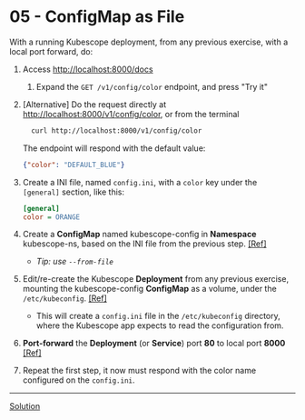 # 05 - ConfigMap as File

With a running Kubescope deployment, from any previous exercise, with a local port forward, do:

1. Access [http://localhost:8000/docs](http://localhost:8000/docs)
    1. Expand the `GET /v1/config/color` endpoint, and press "Try it"

1. [Alternative] Do the request directly at [http://localhost:8000/v1/config/color](http://localhost:8000/v1/config/color), or from the terminal
    ```bash
      curl http://localhost:8000/v1/config/color
      ```

    The endpoint will respond with the default value:
    ```json
    {"color": "DEFAULT_BLUE"}
    ```

1. Create a INI file, named `config.ini`, with a `color` key under the `[general]` section, like this:
    ```ini
    [general]
    color = ORANGE
    ```

1. Create a **ConfigMap** named kubescope-config in **Namespace** kubescope-ns, based on the INI file from the previous step. [[Ref]](https://kubernetes.io/docs/concepts/configuration/configmap/#using-configmaps-as-environment-variables)
    - _Tip: use `--from-file`_

1. Edit/re-create the Kubescope **Deployment** from any previous exercise, mounting the kubescope-config **ConfigMap** as a volume, under the `/etc/kubeconfig`. [[Ref]](https://kubernetes.io/docs/tasks/configure-pod-container/configure-pod-configmap/#add-configmap-data-to-a-volume)
    - This will create a `config.ini` file in the `/etc/kubeconfig` directory, where the Kubescope app expects to read the configuration from.

1. **Port-forward** the **Deployment** (or **Service**) port **80** to local port **8000** [[Ref]](https://kubernetes.io/docs/tasks/access-application-cluster/port-forward-access-application-cluster/#forward-a-local-port-to-a-port-on-the-pod)

1. Repeat the first step, it now must respond with the color name configured on the `config.ini`.

---
[Solution](./solution.md)
